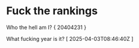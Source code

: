 # Fuck the rankings

Who the hell am I?
{ 20404231 }

What fucking year is it?
[ 2025-04-03T08:46:40Z ]
